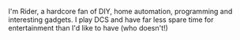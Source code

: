 I'm Rider, a hardcore fan of DIY, home automation, programming and interesting gadgets. I play DCS and have far less spare time for entertainment than I'd like to have (who doesn't!)
